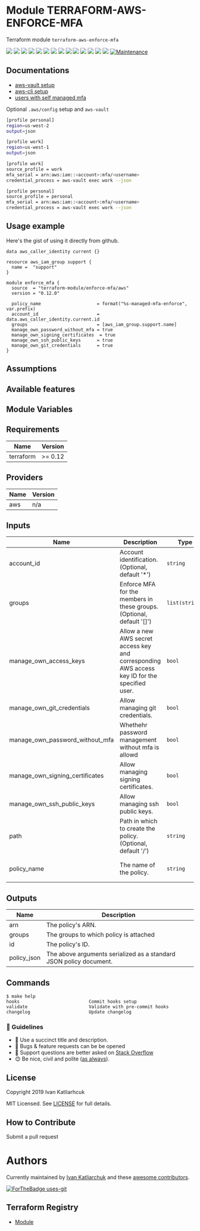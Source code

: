 # Module TERRAFORM-AWS-ENFORCE-MFA

Terraform module `terraform-aws-enforce-mfa`

[![](https://img.shields.io/github/license/terraform-module/terraform-aws-enforce-mfa)](https://github.com/terraform-module/terraform-aws-enforce-mfa)
![](https://img.shields.io/github/v/tag/terraform-module/terraform-aws-enforce-mfa)
[![](https://img.shields.io/github/workflow/status/terraform-module/terraform-aws-enforce-mfa/commit-check/master)](https://github.com/terraform-module/terraform-aws-enforce-mfa/actions?query=is%3Acompleted)
![](https://github.com/terraform-module/terraform-aws-enforce-mfa/workflows/commit-check/badge.svg)
![](https://github.com/terraform-module/terraform-aws-enforce-mfa/workflows/Labeler/badge.svg)
![](https://img.shields.io/issues/github/terraform-module/terraform-aws-enforce-mfa)
![](https://img.shields.io/github/issues/terraform-module/terraform-aws-enforce-mfa)
![](https://img.shields.io/github/issues-closed/terraform-module/terraform-aws-enforce-mfa)
[![](https://img.shields.io/github/languages/code-size/terraform-module/terraform-aws-enforce-mfa)](https://github.com/terraform-module/terraform-aws-enforce-mfa)
[![](https://img.shields.io/github/repo-size/terraform-module/terraform-aws-enforce-mfa)](https://github.com/terraform-module/terraform-aws-enforce-mfa)
![](https://img.shields.io/github/languages/top/terraform-module/terraform-aws-enforce-mfa?color=green&logo=terraform&logoColor=blue)
![](https://img.shields.io/github/commit-activity/m/terraform-module/terraform-aws-enforce-mfa)
![](https://img.shields.io/github/contributors/terraform-module/terraform-aws-enforce-mfa)
![](https://img.shields.io/github/last-commit/terraform-module/terraform-aws-enforce-mfa)
[![Maintenance](https://img.shields.io/badge/Maintenu%3F-oui-green.svg)](https://GitHub.com/terraform-module/terraform-aws-enforce-mfa/graphs/commit-activity)

## Documentations

- [aws-vault setup](https://github.com/99designs/aws-vault)
- [aws-cli setup](https://docs.aws.amazon.com/cli/latest/topic/config-vars.html#sourcing-credentials-from-external-processes)
- [users with self managed mfa](https://docs.aws.amazon.com/IAM/latest/UserGuide/tutorial_users-self-manage-mfa-and-creds.html)

Optional `.aws/config` setup and `aws-vault`

```sh
[profile personal]
region=us-west-2
output=json

[profile work]
region=us-west-1
output=json

[profile work]
source_profile = work
mfa_serial = arn:aws:iam::<account>:mfa/<username>
credential_process = aws-vault exec work --json

[profile personal]
source_profile = personal
mfa_serial = arn:aws:iam::<account>:mfa/<username>
credential_process = aws-vault exec work --json
```

## Usage example

Here's the gist of using it directly from github.

```hcl
data aws_caller_identity current {}

resource aws_iam_group support {
  name =  "support"
}

module enforce_mfa {
  source  = "terraform-module/enforce-mfa/aws"
  version = "0.12.0"

  policy_name                     = format("%s-managed-mfa-enforce", var.prefix)
  account_id                      = data.aws_caller_identity.current.id
  groups                          = [aws_iam_group.support.name]
  manage_own_password_without_mfa = true
  manage_own_signing_certificates  = true
  manage_own_ssh_public_keys      = true
  manage_own_git_credentials      = true
}
```

## Assumptions

## Available features

## Module Variables

<!-- BEGINNING OF PRE-COMMIT-TERRAFORM DOCS HOOK -->
## Requirements

| Name | Version |
|------|---------|
| terraform | >= 0.12 |

## Providers

| Name | Version |
|------|---------|
| aws | n/a |

## Inputs

| Name | Description | Type | Default | Required |
|------|-------------|------|---------|:--------:|
| account\_id | Account identification. (Optional, default '\*') | `string` | `"*"` | no |
| groups | Enforce MFA for the members in these groups. (Optional, default '[]') | `list(string)` | `[]` | no |
| manage\_own\_access\_keys | Allow a new AWS secret access key and corresponding AWS access key ID for the specified user. | `bool` | `false` | no |
| manage\_own\_git\_credentials | Allow managing git credentials. | `bool` | `false` | no |
| manage\_own\_password\_without\_mfa | Whethehr password management without mfa is allowd | `bool` | `true` | no |
| manage\_own\_signing\_certificates | Allow managing signing certificates. | `bool` | `false` | no |
| manage\_own\_ssh\_public\_keys | Allow managing ssh public keys. | `bool` | `false` | no |
| path | Path in which to create the policy. (Optional, default '/') | `string` | `"/"` | no |
| policy\_name | The name of the policy. | `string` | `"managed-force-mfa-policy"` | no |

## Outputs

| Name | Description |
|------|-------------|
| arn | The policy's ARN. |
| groups | The groups to which policy is attached |
| id | The policy's ID. |
| policy\_json | The above arguments serialized as a standard JSON policy document. |

<!-- END OF PRE-COMMIT-TERRAFORM DOCS HOOK -->

## Commands

<!-- START makefile-doc -->
```
$ make help 
hooks                          Commit hooks setup
validate                       Validate with pre-commit hooks
changelog                      Update changelog 
```
<!-- END makefile-doc -->

### :memo: Guidelines

 - :memo: Use a succinct title and description.
 - :bug: Bugs & feature requests can be be opened
 - :signal_strength: Support questions are better asked on [Stack Overflow](https://stackoverflow.com/)
 - :blush: Be nice, civil and polite ([as always](http://contributor-covenant.org/version/1/4/)).

## License

Copyright 2019 Ivan Katliarhcuk

MIT Licensed. See [LICENSE](./LICENSE) for full details.

## How to Contribute

Submit a pull request

# Authors

Currently maintained by [Ivan Katliarchuk](https://github.com/ivankatliarchuk) and these [awesome contributors](https://github.com/terraform-module/terraform-aws-enforce-mfa/graphs/contributors).

[![ForTheBadge uses-git](http://ForTheBadge.com/images/badges/uses-git.svg)](https://GitHub.com/)

## Terraform Registry

- [Module](https://registry.terraform.io/modules/terraform-module/terraform-aws-enforce-mfa)
